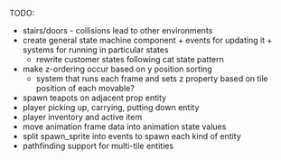 TODO:
* stairs/doors - collisions lead to other environments
* create general state machine component + events for updating it + systems for running in particular states
  * rewrite customer states following cat state pattern
* make z-ordering occur based on y position sorting
  * system that runs each frame and sets z property based on tile position of each movable?
* spawn teapots on adjacent prop entity
* player picking up, carrying, putting down entity
* player inventory and active item
* move animation frame data into animation state values
* split spawn_sprite into events to spawn each kind of entity
* pathfinding support for multi-tile entities
